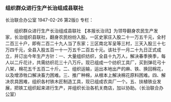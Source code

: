 ### 组织群众进行生产长治组成县联社
长治联合办公室
1947-02-26
第2版()
专栏：

　　组织群众进行生产长治组成县联社
    【本报长治讯】为领导翻身农民生产发家，长治组织县联社，翻身农民纷纷入股。一区史家庄入股二十一万五千元，全村二百三十户，即有二百二十九人当了东家；三区南北军呈等三村，三天入股三十七万四千元，全县入股五百一十一万五千二百五十元。该社于一月二十九日正式成立，并订出今年生产方针：一、大量组织纺织，全县十九万人，解决春季换季，每人以二斤花计，共需纺织花三十八万斤。现已组成一个纺织工具厂，买到弹花弓十八架，棉花五千五百二十斤。二、组织运输，运出本地出产的麻、铁、换回棉花，以及增添牲口解决畜力困难。三、推广种棉，从根本上解决棉花原料困难。四、解决农具困难，组织各村铁木匠制造工具，现已组成农具厂一个。五、扶植铁业发展，把铁工组织起来进行生产，并组织长治各机关商店，加以协助。（长治联合办公室）
